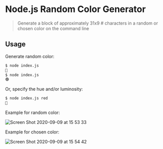 # Node.js Random Color Generator

> Generate a block of approximately 31x9 # characters in a random or chosen color on the command line

## Usage

Generate random color:

```bash
$ node index.js
🔵
$ node index.js
🟢
```

Or, specify the hue and/or luminosity:

```bash
$ node index.js red
🔴
```

Example for random color:

![Screen Shot 2020-09-09 at 15 53 33](https://user-images.githubusercontent.com/1935696/92607675-b56bd700-f2b4-11ea-9085-67af9369fa71.png)

Example for chosen color:

![Screen Shot 2020-09-09 at 15 54 42](https://user-images.githubusercontent.com/1935696/92607766-daf8e080-f2b4-11ea-9d6d-3bd8501da443.png)
